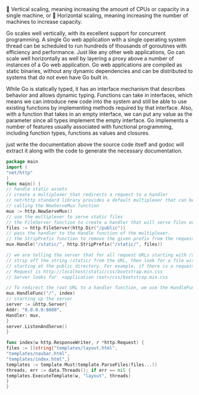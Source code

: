  Vertical scaling, meaning increasing the amount of CPUs or capacity in a single
machine, or
 Horizontal scaling, meaning increasing the number of machines to increase capacity.

Go scales well vertically, with its excellent support for concurrent programming. A single
Go web application with a single operating system thread can be scheduled to run hundreds of
thousands of goroutines with efficiency and performance.
Just like any other web applications, Go can scale well horizontally as well by layering a
proxy above a number of instances of a Go web application. Go web applications are compiled
as static binaries, without any dynamic dependencies and can be distributed to systems that
do not even have Go built in.

While Go is statically typed, it has an interface mechanism that describes behavior and
allows dynamic typing. Functions can take in interfaces, which means we can introduce new
code into the system and still be able to use existing functions by implementing methods
required by that interface. Also, with a function that takes in an empty interface, we can put
any value as the parameter since all types implement the empty interface. Go implements a
number of features usually associated with functional programming, including function types,
functions as values and closures.

just write the documentation
above the source code itself and godoc will extract it along with the code to generate the
necessary documentation.

```go
package main
import (
"net/http"
)
func main() {
// handle static assets
// create a multiplexer that redirects a request to a handler
// net/http standard library provides a default multiplexer that can be created by
// calling the NewServeMux function
mux := http.NewServeMux()
// use the multiplexer to serve static files
// the FileServer function to create a handler that will serve files out from a given directory
files := http.FileServer(http.Dir("/public"))
// pass the handler to the Handle function of the multiplexer.
// the StripPrefix function to remove the given prefix from the request URL's path
mux.Handle("/static/", http.StripPrefix("/static/", files))

// we are telling the server that for all request URLs starting with /static/
// strip off the string /static/ from the URL, then look for a file with the name
// starting at the public directory. For example, if there is a request for the file
// Request is http://localhost/static/css/bootstrap.min.css
// Server looks for  <application root>/css/bootstrap.min.css

// To redirect the root URL to a handler function, we use the HandleFunc function:
mux.HandleFunc("/", index)
// starting up the server
server := &http.Server{
Addr: "0.0.0.0:8080",
Handler: mux,
}
server.ListenAndServe()
}

func index(w http.ResponseWriter, r *http.Request) {
files := []string{"templates/layout.html",
"templates/navbar.html",
"templates/index.html",}
templates := template.Must(template.ParseFiles(files...))
threads, err := data.Threads(); if err == nil {
templates.ExecuteTemplate(w, "layout", threads)
}
}
```
